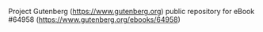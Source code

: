 Project Gutenberg (https://www.gutenberg.org) public repository for
eBook #64958 (https://www.gutenberg.org/ebooks/64958)
